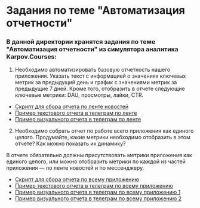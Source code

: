 # Задания по теме "Автоматизация отчетности"

### В данной директории хранятся задания по теме "Автоматизация отчетности" из симулятора аналитика Karpov.Courses:
1. Необходимо автоматизировать базовую отчетность нашего приложения.
Указать текст с информацией о значениях ключевых метрик за предыдущий день и график с значениями метрик за предыдущие 7 дней. Кроме того, отобразить в отчете следующие ключевые метрики: DAU, просмотры, лайки, CTR.

- [Скрипт для сбора отчета по ленте новостей](https://github.com/myuvasilev/karpov.courses/blob/main/Reporting_automation/News_feed_report.py)
- [Пример текстового отчета в телеграм по ленте](https://github.com/myuvasilev/karpov.courses/blob/main/Reporting_automation/news_feed_report_message.png)
- [Пример визуального отчета в телеграм по ленте](https://github.com/myuvasilev/karpov.courses/blob/main/Reporting_automation/news_feed_report_photo.jpg)


2. Необходимо собрать отчет по работе всего приложения как единого целого.
Продумайте, какие метрики необходимо отобразить в этом отчете? Как можно показать их динамику?

В отчете обязательно должны присутствовать метрики приложения как единого целого, или можно отобразить метрики по каждой из частей приложения — по ленте новостей и по мессенджеру.  


- [Скрипт для сбора отчета по всему приложению](https://github.com/myuvasilev/karpov.courses/blob/main/Reporting_automation/Whole_app_report.py)
- [Пример текстового отчета в телеграм по всему приложению](https://github.com/myuvasilev/karpov.courses/blob/main/Reporting_automation/Whole_app_report_message.png)
- [Пример визуального отчета в телеграм по всему приложению 1](https://github.com/myuvasilev/karpov.courses/blob/main/Reporting_automation/Whole_app_report_photo_1.jpg)
- [Пример визуального отчета в телеграм по всему приложению 2](https://github.com/myuvasilev/karpov.courses/blob/main/Reporting_automation/Whole_app_report_photo_2.jpg)

